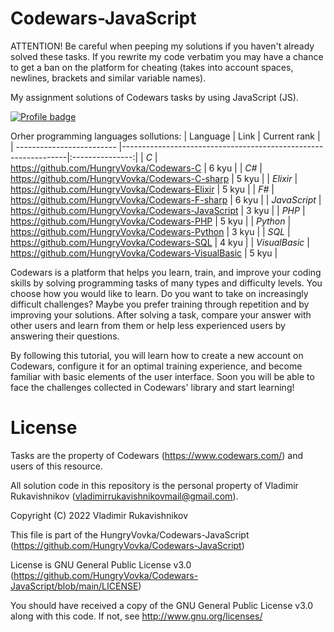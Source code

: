 # Codewars-JavaScript
ATTENTION! Be careful when peeping my solutions if you haven't already solved these tasks. If you rewrite my code verbatim you may have a chance to get a ban on the platform for cheating (takes into account spaces, newlines, brackets and similar variable names).

My assignment solutions of Codewars tasks by using JavaScript (JS).

[![Profile badge](https://www.codewars.com/users/HungryVovka/badges/large)](https://www.codewars.com/users/HungryVovka)

Orher programming languages sollutions:
| Language                  | Link                                                           |  Current rank   |
| ------------------------- |----------------------------------------------------------------|:---------------:|
| *С*                       | https://github.com/HungryVovka/Codewars-C                      | 6 kyu           |
| *С#*                      | https://github.com/HungryVovka/Codewars-C-sharp                | 5 kyu           |
| *Elixir*                  | https://github.com/HungryVovka/Codewars-Elixir                 | 5 kyu           |
| *F#*                      | https://github.com/HungryVovka/Codewars-F-sharp                | 6 kyu           |
| *JavaScript*              | https://github.com/HungryVovka/Codewars-JavaScript             | 3 kyu           |
| *PHP*                     | https://github.com/HungryVovka/Codewars-PHP                    | 5 kyu           |
| *Python*                  | https://github.com/HungryVovka/Codewars-Python                 | 3 kyu           |
| *SQL*                     | https://github.com/HungryVovka/Codewars-SQL                    | 4 kyu           |
| *VisualBasic*             | https://github.com/HungryVovka/Codewars-VisualBasic            | 5 kyu           |

Codewars is a platform that helps you learn, train, and improve your coding skills by solving programming tasks of many types and difficulty levels. You choose how you would like to learn. Do you want to take on increasingly difficult challenges? Maybe you prefer training through repetition and by improving your solutions. After solving a task, compare your answer with other users and learn from them or help less experienced users by answering their questions.

By following this tutorial, you will learn how to create a new account on Codewars, configure it for an optimal training experience, and become familiar with basic elements of the user interface. Soon you will be able to face the challenges collected in Codewars' library and start learning!

# License
Tasks are the property of Codewars (https://www.codewars.com/) 
and users of this resource.

All solution code in this repository 
is the personal property of Vladimir Rukavishnikov
(vladimirrukavishnikovmail@gmail.com).

Copyright (C) 2022 Vladimir Rukavishnikov

This file is part of the HungryVovka/Codewars-JavaScript
(https://github.com/HungryVovka/Codewars-JavaScript)

License is GNU General Public License v3.0
(https://github.com/HungryVovka/Codewars-JavaScript/blob/main/LICENSE)

You should have received a copy of the GNU General Public License v3.0
along with this code. If not, see http://www.gnu.org/licenses/
